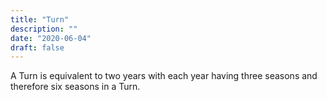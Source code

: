 ```yaml
---
title: "Turn"
description: ""
date: "2020-06-04"
draft: false
---
```


A Turn is equivalent to two years with each year having three seasons and therefore six seasons in a Turn.
